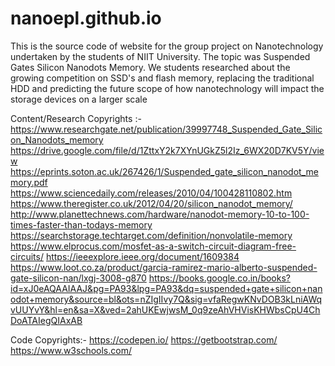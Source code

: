 # nanoepl.github.io
This is the source code of website for the group project on Nanotechnology undertaken by the students of NIIT University. The topic was 
Suspended Gates Silicon Nanodots Memory.
We students researched about the growing competition on SSD's and flash memory, replacing the traditional HDD and predicting the future 
scope of how nanotechnology will impact the storage devices on a larger scale


  
Content/Research Copyrights :- https://www.researchgate.net/publication/39997748_Suspended_Gate_Silicon_Nanodots_memory
                               https://drive.google.com/file/d/1ZttxY2k7XYnUGkZ5l2Iz_6WX20D7KV5Y/view
                               https://eprints.soton.ac.uk/267426/1/Suspended_gate_silicon_nanodot_memory.pdf
                               https://www.sciencedaily.com/releases/2010/04/100428110802.htm
                               https://www.theregister.co.uk/2012/04/20/silicon_nanodot_memory/
                               http://www.planettechnews.com/hardware/nanodot-memory-10-to-100-times-faster-than-todays-memory
                               https://searchstorage.techtarget.com/definition/nonvolatile-memory
                               https://www.elprocus.com/mosfet-as-a-switch-circuit-diagram-free-circuits/
                               https://ieeexplore.ieee.org/document/1609384
                               https://www.loot.co.za/product/garcia-ramirez-mario-alberto-suspended-gate-silicon-nan/lxgj-3008-g870
                               https://books.google.co.in/books?id=xJ0eAQAAIAAJ&pg=PA93&lpg=PA93&dq=suspended+gate+silicon+nanodot+memory&source=bl&ots=nZIgIIvy7Q&sig=vfaRegwKNvDOB3kLniAWqvUUYvY&hl=en&sa=X&ved=2ahUKEwjwsM_0q9zeAhVHVisKHWbsCpU4ChDoATAIegQIAxAB
                               
                               
                               
                               
                               
Code Copyrights:- https://codepen.io/
                  https://getbootstrap.com/
                  https://www.w3schools.com/

